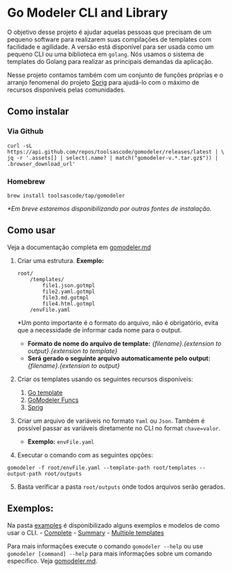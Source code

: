 # Go Modeler CLI and Library

O objetivo desse projeto é ajudar aquelas pessoas que precisam de um pequeno software para realizarem suas compilações de templates com facilidade e agilidade. A versão está disponível para ser usada como um pequeno CLI ou uma biblioteca em `golang`. Nós usamos o sistema de templates do Golang para realizar as principais demandas da aplicação.

Nesse projeto contamos também com um conjunto de funções próprias e o arranjo fenomenal do projeto [Sprig](https://masterminds.github.io/sprig/) para ajudá-lo com o máximo de recursos disponíveis pelas comunidades.


## Como instalar

### Via Github
```shell
curl -sL https://api.github.com/repos/toolsascode/gomodeler/releases/latest | \
jq -r '.assets[] | select(.name? | match("gomodeler-v.*.tar.gz$")) | .browser_download_url'
```
### Homebrew

```shell
brew install toolsascode/tap/gomodeler
```

_*Em breve estaremos disponibilizando por outras fontes de instalação._

## Como usar
Veja a documentação completa em [gomodeler.md](./docs/gomodeler.md)

1. Criar uma estrutura.
    **Exemplo:**
    ```shell
    root/
        /templates/
            file1.json.gotmpl
            file2.yaml.gotmpl
            file3.md.gotmpl
            file4.html.gotmpl
        /envFile.yaml

    ```

    *Um ponto importante é o formato do arquivo, não é obrigatório, evita que a necessidade de informar cada nome para o output.

    - **Formato de nome do arquivo de template:** _{filename}.{extension to output}.{extension to template}_
    - **Será gerado o seguinte arquivo automaticamente pelo output:** _{filename}.{extension to output}_ 

2. Criar os templates usando os seguintes recursos disponíveis:
    1. [Go template](https://pkg.go.dev/text/template#hdr-Actions)
    2. [GoModeler Funcs](./docs/functions.md)
    3. [Sprig](https://masterminds.github.io/sprig/)

3. Criar um arquivo de variáveis no formato `Yaml` ou `Json`. Também é possível passar as variáveis diretamente no CLI no format `chave=valor`.
    - **Exemplo:** `envFile.yaml`
4. Executar o comando com as seguintes opções:

```shell
gomodeler -f root/envFile.yaml --template-path root/templates --output-path root/outputs
```

5. Basta verificar a pasta `root/outputs` onde todos arquivos serão gerados.

## Exemplos:

Na pasta [examples](./examples/) é disponibilizado alguns exemplos e modelos de como usar o CLI.
    - [Complete](./examples/complete/)
    - [Summary](./examples/summary/)
    - [Multiple templates](./examples/multiple-templates/)

Para mais informações execute o comando `gomodeler --help` ou use `gomodeler [command] --help` para mais informações sobre um comando especifico. Veja [gomodeler.md](./docs/gomodeler.md).
